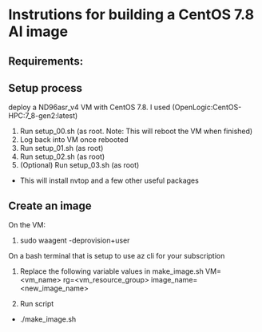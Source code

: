 # Instrutions for building a CentOS 7.8 AI image

## Requirements:

## Setup process
deploy a ND96asr_v4 VM with CentOS 7.8. I used (OpenLogic:CentOS-HPC:7_8-gen2:latest)
 1. Run setup_00.sh (as root. Note: This will reboot the VM when finished)
 1. Log back into VM once rebooted
 1. Run setup_01.sh (as root)
 1. Run setup_02.sh (as root)
 1. (Optional) Run setup_03.sh (as root)
  - This will install nvtop and a few other useful packages

## Create an image
On the VM:
1. sudo waagent -deprovision+user

On a bash terminal that is setup to use az cli for your subscription
1. Replace the following variable values in make_image.sh
VM=<vm_name>
rg=<vm_resource_group>
image_name=<new_image_name>

2. Run script
- ./make_image.sh

